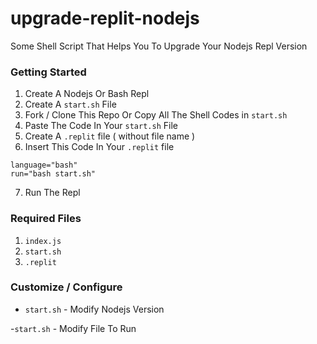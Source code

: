 # upgrade-replit-nodejs
Some Shell Script That Helps You To Upgrade Your Nodejs Repl Version

### Getting Started

1. Create A Nodejs Or Bash Repl
2. Create A `start.sh` File
3. Fork / Clone This Repo Or Copy All The Shell Codes in `start.sh` 
4. Paste The Code In Your `start.sh` File
5. Create A `.replit` file ( without file name ) 
6. Insert This Code In Your `.replit` file
```
language="bash"
run="bash start.sh"
```
7. Run The Repl 

### Required Files

1. `index.js`
2. `start.sh`
3. `.replit`

### Customize / Configure 

- `start.sh` - Modify Nodejs Version

-`start.sh` - Modify File To Run 
